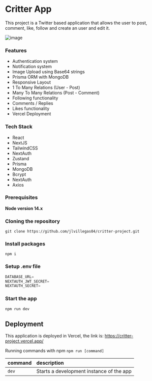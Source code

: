 #  Critter App

This project is a Twitter based application that allows the user to post, comment, like, follow and create an user and edit it.


![image](https://github.com/jlvillegas04/critter-project/assets/132522021/5ae2914c-886c-4822-ac41-3166c01fb34c)


### Features

- Authentication system
- Notification system
- Image Upload using Base64 strings
- Prisma ORM with MongoDB
- Responsive Layout
- 1 To Many Relations (User - Post)
- Many To Many Relations (Post - Comment)
- Following functionality
- Comments / Replies
- Likes functionality
- Vercel Deployment

### Tech Stack

- React
- NextJS
- TailwindCSS
- NextAuth
- Zustand
- Prisma
- MongoDB
- Bcrypt
- NextAuth
- Axios

### Prerequisites

**Node version 14.x**

### Cloning the repository

```shell
git clone https://github.com/jlvillegas04/critter-project.git
```

### Install packages

```shell
npm i
```

### Setup .env file


```js
DATABASE_URL=
NEXTAUTH_JWT_SECRET=
NEXTAUTH_SECRET=
```

### Start the app

```shell
npm run dev
```

## Deployment
This application is deployed in Vercel, the link is: https://critter-project.vercel.app/

Running commands with npm `npm run [command]`

| command         | description                              |
| :-------------- | :--------------------------------------- |
| `dev`           | Starts a development instance of the app |
